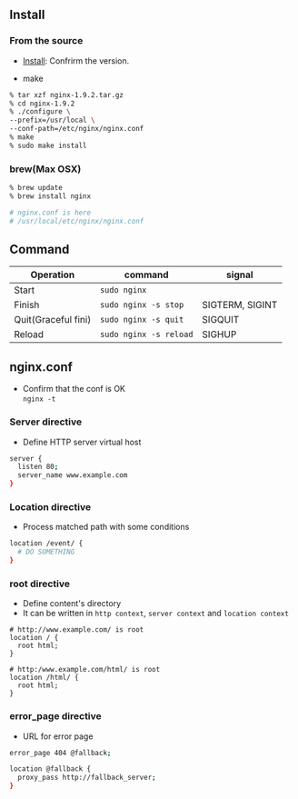 ## Install
### From the source
- [Install](http://nginx.org/download/nginx-1.9.2.tar.gz): Confrirm the version.

- make
```bash
% tar xzf nginx-1.9.2.tar.gz
% cd nginx-1.9.2
% ./configure \
--prefix=/usr/local \
--conf-path=/etc/nginx/nginx.conf
% make
% sudo make install
```

### brew(Max OSX)
```bash
% brew update
% brew install nginx

# nginx.conf is here
# /usr/local/etc/nginx/nginx.conf
```

## Command
| Operation | command | signal |
|-----------|---------|--------|
| Start | ```sudo nginx``` ||
| Finish | ```sudo nginx -s stop``` | SIGTERM, SIGINT |
| Quit(Graceful fini) | ```sudo nginx -s quit``` | SIGQUIT |
| Reload | ```sudo nginx -s reload``` | SIGHUP |

## nginx.conf
- Confirm that the conf is OK  
```nginx -t```


### Server directive

- Define HTTP server virtual host

```bash
server {
  listen 80;
  server_name www.example.com
}
```

### Location directive

- Process matched path with some conditions

```bash
location /event/ {
  # DO SOMETHING
}
```

### root directive

- Define content's directory
- It can be written in `http context`, `server context` and  `location context`

```
# http://www.example.com/ is root
location / {
  root html;
}

# http:/www.example.com/html/ is root
location /html/ {
  root html;
}
```

### error_page directive

- URL for error page

```bash
error_page 404 @fallback;

location @fallback {
  proxy_pass http://fallback_server;
}
```
